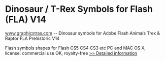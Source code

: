 # Dinosaur / T-Rex Symbols for Flash (FLA) V14
www.graphicxtras.com -- Dinosaur symbols for Adobe Flash Animals Trex & Raptor FLA Prehistoric V14

Flash symbols shapes for Flash CS5 CS4 CS3 etc PC and MAC OS X, license: commercial use OK, royalty-free
[>> Detailed information](https://secure.shareit.com/shareit/product.html?productid=300469011&affiliateid=200057808)